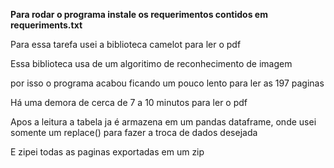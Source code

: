 **Para rodar o programa instale os requerimentos contidos em requeriments.txt**

Para essa tarefa usei a biblioteca camelot para ler o pdf

Essa biblioteca usa de um algoritimo de reconhecimento de imagem

por isso o programa acabou ficando um pouco lento para ler as 197 paginas

Há uma demora de cerca de 7 a 10 minutos para ler o pdf

Apos a leitura a tabela ja é armazena em um pandas dataframe, onde usei somente um replace() para fazer a troca de dados desejada

E zipei todas as paginas exportadas em um zip
